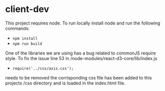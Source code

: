 # client-dev

This project requires node.
To run locally install node and run the following commands:

- `npm install`
- `npm run build`

One of the libraries we are using has a bug related to commonJS require style. 
To fix the issue line 53  in /node-modules/react-d3-core/lib/index.js 

- `require('../css/axis.css');`

needs to be removed
the corrisponding css file has been added to this projects /css directory and is loaded
in the index.html file.